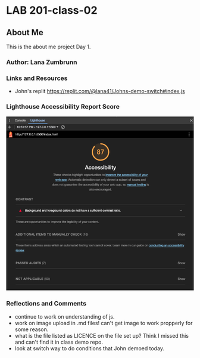 # LAB 201-class-02

## About Me

This is the about me project Day 1. 

### Author: Lana Zumbrunn

### Links and Resources

* John's replit https://replit.com/@lana41/Johns-demo-switch#index.js

### Lighthouse Accessibility Report Score

![Lighthouse score](Lighthouse-score-10-24.png)

### Reflections and Comments

* continue to work on understanding of js. 
* work on image upload in .md files! can't get image to work propperly for some reason. 
* what is the file listed as LICENCE on the file set up? Think I missed this and can't find it in class demo repo. 
* look at switch way to do conditions that John demoed today. 
